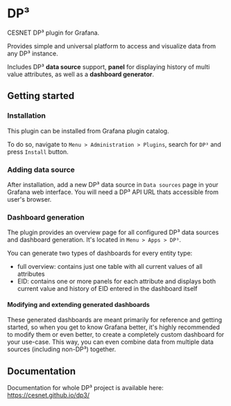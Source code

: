 # DP³

CESNET DP³ plugin for Grafana.

Provides simple and universal platform to access and visualize data from any DP³ instance.

Includes DP³ **data source** support, **panel** for displaying history of multi value attributes,
as well as a **dashboard generator**.

## Getting started

### Installation

This plugin can be installed from Grafana plugin catalog.

To do so, navigate to `Menu > Administration > Plugins`, search for `DP³` and press `Install` button.

### Adding data source

After installation, add a new DP³ data source in `Data sources` page in your Grafana web interface.
You will need a DP³ API URL thats accessible from user's browser.

### Dashboard generation

The plugin provides an overview page for all configured DP³ data sources and dashboard generation.
It's located in `Menu > Apps > DP³`.

You can generate two types of dashboards for every entity type:
- full overview: contains just one table with all current values of all attributes
- EID: contains one or more panels for each attribute and
  displays both current value and history of EID entered in the dashboard itself

#### Modifying and extending generated dashboards

These generated dashboards are meant primarily for reference and getting started,
so when you get to know Grafana better, it's highly recommended to modify them or even better,
to create a completely custom dashboard for your use-case.
This way, you can even combine data from multiple data sources (including non-DP³) together.

## Documentation

Documentation for whole DP³ project is available here: https://cesnet.github.io/dp3/
